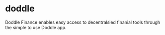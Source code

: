 # doddle

Doddle Finance enables easy access to decentralsied finanial tools through the simple to use Doddle app. 

